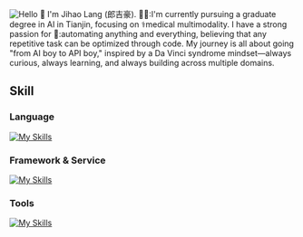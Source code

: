 ![Hello](https://jrenc.azurewebsites.net/api/signature?code=zHZRCCItO-yB8t7d2KyitELFDwADnXIotkeeIQL3juyNAzFucnyrWA%3D%3D&name=Hello%20Everyone%20I%20am%20LaHo&animate=true&speed=3&color=%2383ceb1)
👏 I'm  Jihao Lang (郎吉豪). 👨‍🎓:I'm currently pursuing a graduate degree in AI in Tianjin, focusing on ⚕️medical multimodality. I have a strong passion for 🤖:automating anything and everything, believing that any repetitive task can be optimized through code. My journey is all about going "from AI boy to API boy," inspired by a Da Vinci syndrome mindset—always curious, always learning, and always building across multiple domains.

## Skill
### Language
 [![My Skills](https://skillicons.dev/icons?i=ts,py,r,matlab,cpp,md)](https://skillicons.dev)
### Framework & Service
 [![My Skills](https://skillicons.dev/icons?i=vue,react,electron,nodejs,flask,nextjs,mongodb,postgres,fastapi,pytorch,sqlite,selenium,sklearn,docker)](https://skillicons.dev)
### Tools
 [![My Skills](https://skillicons.dev/icons?i=vscode,git,github,linux,notion,anaconda)](https://skillicons.dev)
